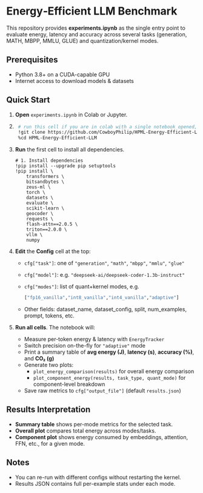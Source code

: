 # Energy‐Efficient LLM Benchmark

This repository provides **experiments.ipynb** as the single entry point to evaluate energy, latency and accuracy across several tasks (generation, MATH, MBPP, MMLU, GLUE) and quantization/kernel modes.

## Prerequisites

-   Python 3.8+ on a CUDA-capable GPU
-   Internet access to download models & datasets

## Quick Start

1. **Open** `experiments.ipynb` in Colab or Jupyter.
2. ```sh
    # run this cell if you are in colab with a single notebook opened, otherwise ignore this cell
    !git clone https://github.com/CowboyPhilip/HPML-Energy-Efficient-LLM
    %cd HPML-Energy-Efficient-LLM 
    ```
3. **Run** the first cell to install all dependencies.

    ```
    # 1. Install dependencies
    !pip install --upgrade pip setuptools
    !pip install \
        transformers \
        bitsandbytes \
        zeus-ml \
        torch \
        datasets \
        evaluate \
        scikit-learn \
        geocoder \
        requests \
        flash-attn==2.0.5 \
        triton==2.0.0 \
        vllm \
        numpy
    ```
4. **Edit** the **Config** cell at the top:

    - `cfg["task"]`: one of `"generation"`, `"math"`, `"mbpp"`, `"mmlu"`, `"glue"`
    - `cfg["model"]`: e.g. `"deepseek-ai/deepseek-coder-1.3b-instruct"`
    - `cfg["modes"]`: list of quant+kernel modes, e.g.
        
        ```python
        ["fp16_vanilla","int8_vanilla","int4_vanilla","adaptive"]
        ```
    - Other fields: dataset_name, dataset_config, split, num_examples, prompt, tokens, etc.
5. **Run all cells**. The notebook will:
    - Measure per-token energy & latency with `EnergyTracker`
    - Switch precision on-the-fly for `"adaptive"` mode
    - Print a summary table of **avg energy (J)**, **latency (s)**, **accuracy (%)**, and **CO₂ (g)**
    - Generate two plots:
        - `plot_energy_comparison(results)` for overall energy comparison
        - `plot_component_energy(results, task_type, quant_mode)` for component-level breakdown
    - Save raw metrics to `cfg["output_file"]` (default `results.json`)

## Results Interpretation

-   **Summary table** shows per-mode metrics for the selected task.
-   **Overall plot** compares total energy across modes/tasks.
-   **Component plot** shows energy consumed by embeddings, attention, FFN, etc., for a given mode.

## Notes

-   You can re-run with different configs without restarting the kernel.
-   Results JSON contains full per-example stats under each mode.
